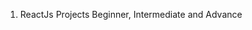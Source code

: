 <!-- Practicing Concepts of JavaScript and ReactJs -->

<!-- Testing Out the Repo -->

1. ReactJs Projects Beginner, Intermediate and Advance
